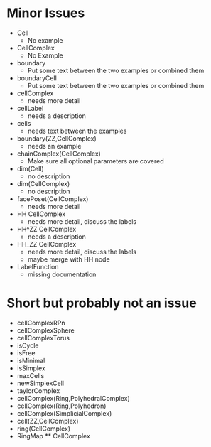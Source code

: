 # Minor Issues #
- Cell
  - No example
- CellComplex
  - No Example
- boundary
  - Put some text between the two examples or combined them
- boundaryCell
  - Put some text between the two examples or combined them
- cellComplex
  - needs more detail
- cellLabel
  - needs a description
- cells
  - needs text between the examples
- boundary(ZZ,CellComplex)
  - needs an example
- chainComplex(CellComplex)
  - Make sure all optional parameters are covered
- dim(Cell)
  - no description
- dim(CellComplex)
  - no description
- facePoset(CellComplex)
  - needs more detail
- HH CellComplex
  - needs more detail, discuss the labels
- HH^ZZ CellComplex
  - needs a description
- HH_ZZ CellComplex
  - needs more detail, discuss the labels
  - maybe merge with HH node
- LabelFunction
  - missing documentation

# Short but probably not an issue
- cellComplexRPn
- cellComplexSphere
- cellComplexTorus
- isCycle
- isFree
- isMinimal
- isSimplex
- maxCells
- newSimplexCell
- taylorComplex
- cellComplex(Ring,PolyhedralComplex)
- cellComplex(Ring,Polyhedron)
- cellComplex(SimplicialComplex)
- cell(ZZ,CellComplex)
- ring(CellComplex)
- RingMap ** CellComplex

